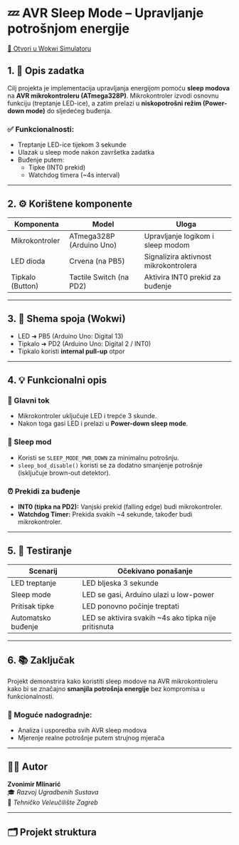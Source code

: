# 💤 AVR Sleep Mode – Upravljanje potrošnjom energije

[🔗 Otvori u Wokwi Simulatoru](https://wokwi.com/projects/427250141739098369)

## 1. 📌 Opis zadatka

Cilj projekta je implementacija upravljanja energijom pomoću **sleep modova** na **AVR mikrokontroleru (ATmega328P)**. Mikrokontroler izvodi osnovnu funkciju (treptanje LED-ice), a zatim prelazi u **niskopotrošni režim (Power-down mode)** do sljedećeg buđenja.

### ✅ Funkcionalnosti:

- Treptanje LED-ice tijekom 3 sekunde
- Ulazak u sleep mode nakon završetka zadatka
- Buđenje putem:
  - Tipke (INT0 prekid)
  - Watchdog timera (~4s interval)

---

## 2. ⚙️ Korištene komponente

| Komponenta        | Model           | Uloga                                       |
|------------------|------------------|---------------------------------------------|
| Mikrokontroler    | ATmega328P (Arduino Uno) | Upravljanje logikom i sleep modom |
| LED dioda         | Crvena (na PB5) | Signalizira aktivnost mikrokontrolera      |
| Tipkalo (Button)  | Tactile Switch (na PD2) | Aktivira INT0 prekid za buđenje            |

---

## 3. 🔌 Shema spoja (Wokwi)

- LED ➜ PB5 (Arduino Uno: Digital 13)  
- Tipkalo ➜ PD2 (Arduino Uno: Digital 2 / INT0)  
- Tipkalo koristi **internal pull-up** otpor



---

## 4. 💡 Funkcionalni opis

### 🔄 Glavni tok
- Mikrokontroler uključuje LED i trepće 3 skunde.
- Nakon toga gasi LED i prelazi u **Power-down sleep mode**.

### 🌙 Sleep mod
- Koristi se `SLEEP_MODE_PWR_DOWN` za minimalnu potrošnju.
- `sleep_bod_disable()` koristi se za dodatno smanjenje potrošnje (isključuje brown-out detektor).

### ⏰ Prekidi za buđenje
- **INT0 (tipka na PD2):** Vanjski prekid (falling edge) budi mikrokontroler.
- **Watchdog Timer:** Prekida svakih ~4 sekunde, također budi mikrokontroler.

---

## 5. 🧪 Testiranje

| Scenarij | Očekivano ponašanje |
|----------|----------------------|
| LED treptanje | LED bljeska 3 sekunde |
| Sleep mode | LED se gasi, Arduino ulazi u low-power |
| Pritisak tipke | LED ponovno počinje treptati |
| Automatsko buđenje | LED se aktivira svakih ~4s ako tipka nije pritisnuta |

---

## 6. 📚 Zaključak

Projekt demonstrira kako koristiti sleep modove na AVR mikrokontroleru kako bi se značajno **smanjila potrošnja energije** bez kompromisa u funkcionalnosti.

### 🔧 Moguće nadogradnje:
- Analiza i usporedba svih AVR sleep modova
- Mjerenje realne potrošnje putem strujnog mjerača

---

## 👨‍💻 Autor

**Zvonimir Mlinarić**  
🎓 *Razvoj Ugradbenih Sustava*  
🏫 *Tehničko Veleučilište Zagreb*

---

## 🗂️ Projekt struktura

